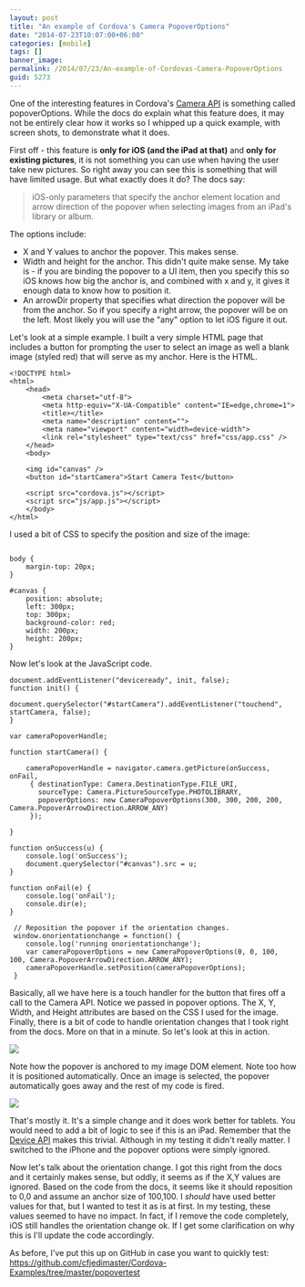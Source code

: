 ```yaml
---
layout: post
title: "An example of Cordova's Camera PopoverOptions"
date: "2014-07-23T10:07:00+06:00"
categories: [mobile]
tags: []
banner_image: 
permalink: /2014/07/23/An-example-of-Cordovas-Camera-PopoverOptions
guid: 5273
---
```


<p>
One of the interesting features in Cordova's <a href="https://github.com/apache/cordova-plugin-camera/blob/master/doc/index.md">Camera API</a> is something called popoverOptions. While the docs do explain what this feature does, it may not be entirely clear how it works so I whipped up a quick example, with screen shots, to demonstrate what it does.
</p>
<!--more-->
<p>
First off - this feature is <strong>only for iOS (and the iPad at that)</strong> and <strong>only for existing pictures</strong>, it is not something you can use when having the user take new pictures. So right away you can see this is something that will have limited usage. But what exactly does it do? The docs say:
</p>

<blockquote>
iOS-only parameters that specify the anchor element location and arrow direction of the popover when selecting images from an iPad's library or album.
</blockquote>

<p>
The options include:
</p>

<ul>
<li>X and Y values to anchor the popover. This makes sense.
<li>Width and height for the anchor. This didn't quite make sense. My take is - if you are binding the popover to a UI item, then you specify this so iOS knows how big the anchor is, and combined with x and y, it gives it enough data to know how to position it.
<li>An arrowDir property that specifies what direction the popover will be from the anchor. So if you specify a right arrow, the popover will be on the left. Most likely you will use the "any" option to let iOS figure it out.
</ul>

<p>
Let's look at a simple example. I built a very simple HTML page that includes a button for prompting the user to select an image as well a blank image (styled red) that will serve as my anchor. Here is the HTML.
</p>

<pre><code class="language-markup">&lt;!DOCTYPE html&gt;
&lt;html&gt;
	&lt;head&gt;
		&lt;meta charset=&quot;utf-8&quot;&gt;
		&lt;meta http-equiv=&quot;X-UA-Compatible&quot; content=&quot;IE=edge,chrome=1&quot;&gt;
		&lt;title&gt;&lt;&#x2F;title&gt;
		&lt;meta name=&quot;description&quot; content=&quot;&quot;&gt;
		&lt;meta name=&quot;viewport&quot; content=&quot;width=device-width&quot;&gt;
        &lt;link rel=&quot;stylesheet&quot; type=&quot;text&#x2F;css&quot; href=&quot;css&#x2F;app.css&quot; &#x2F;&gt;
	&lt;&#x2F;head&gt;
	&lt;body&gt;

	&lt;img id=&quot;canvas&quot; &#x2F;&gt;
	&lt;button id=&quot;startCamera&quot;&gt;Start Camera Test&lt;&#x2F;button&gt;

	&lt;script src=&quot;cordova.js&quot;&gt;&lt;&#x2F;script&gt;	
	&lt;script src=&quot;js&#x2F;app.js&quot;&gt;&lt;&#x2F;script&gt;
	&lt;&#x2F;body&gt;
&lt;&#x2F;html&gt;
</code></pre>

<p>
I used a bit of CSS to specify the position and size of the image:
</p>

<pre><code class="language-css">
body {
	margin-top: 20px;
}

#canvas {
	position: absolute;
	left: 300px;
	top: 300px;
	background-color: red;
	width: 200px;
	height: 200px;
}
</code></pre>

<p>
Now let's look at the JavaScript code.
</p>

<pre><code class="language-javascript">document.addEventListener(&quot;deviceready&quot;, init, false);
function init() {
	document.querySelector(&quot;#startCamera&quot;).addEventListener(&quot;touchend&quot;, startCamera, false);
}

var cameraPopoverHandle;

function startCamera() {

	cameraPopoverHandle = navigator.camera.getPicture(onSuccess, onFail,
     { destinationType: Camera.DestinationType.FILE_URI,
       sourceType: Camera.PictureSourceType.PHOTOLIBRARY,
       popoverOptions: new CameraPopoverOptions(300, 300, 200, 200, Camera.PopoverArrowDirection.ARROW_ANY)
     });

}

function onSuccess(u) {
	console.log(&#x27;onSuccess&#x27;);
	document.querySelector(&quot;#canvas&quot;).src = u;
}

function onFail(e) {
	console.log(&#x27;onFail&#x27;);
	console.dir(e);
}

 &#x2F;&#x2F; Reposition the popover if the orientation changes.
 window.onorientationchange = function() {
 	console.log(&#x27;running onorientationchange&#x27;);
	var cameraPopoverOptions = new CameraPopoverOptions(0, 0, 100, 100, Camera.PopoverArrowDirection.ARROW_ANY);
    cameraPopoverHandle.setPosition(cameraPopoverOptions);
 }</code></pre>

<p>
Basically, all we have here is a touch handler for the button that fires off a call to the Camera API. Notice we passed in popover options. The X, Y, Width, and Height attributes are based on the CSS I used for the image. Finally, there is a bit of code to handle orientation changes that I took right from the docs. More on that in a minute. So let's look at this in action.
</p>

<p>
<img src="https://static.raymondcamden.com/images/iOS Simulator Screen shot Jul 23, 2014, 8.42.12 AM.png" />
</p>

<p>
Note how the popover is anchored to my image DOM element. Note too how it is positioned automatically. Once an image is selected, the popover automatically goes away and the rest of my code is fired.
</p>

<p>
<img src="https://static.raymondcamden.com/images/iOS Simulator Screen shot Jul 23, 2014, 8.43.58 AM.png" class="bthumb" />
</p>

<p>
That's mostly it. It's a simple change and it does work better for tablets. You would need to add a bit of logic to see if this is an iPad. Remember that the <a href="https://github.com/apache/cordova-plugin-device/blob/master/doc/index.md">Device API</a> makes this trivial. Although in my testing it didn't really matter. I switched to the iPhone and the popover options were simply ignored. 
</p>

<p>
Now let's talk about the orientation change. I got this right from the docs and it certainly makes sense, but oddly, it seems as if the X,Y values are ignored. Based on the code from the docs, it seems like it should reposition to 0,0 and assume an anchor size of 100,100. I <i>should</i> have used better values for that, but I wanted to test it as is at first. In my testing, these values seemed to have no impact. In fact, if I remove the code completely, iOS still handles the orientation change ok. If I get some clarification on why this is I'll update the code accordingly.
</p>

<p>
As before, I've put this up on GitHub in case you want to quickly test: <a href="https://github.com/cfjedimaster/Cordova-Examples/tree/master/popovertest">https://github.com/cfjedimaster/Cordova-Examples/tree/master/popovertest</a>
</p>